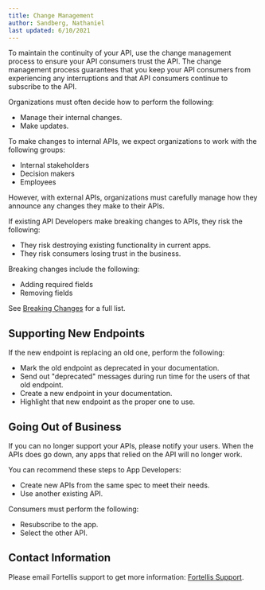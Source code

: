 ```yaml
---
title: Change Management
author: Sandberg, Nathaniel
last updated: 6/10/2021
---
```


To maintain the continuity of your API, use the change management process to ensure your API consumers trust the API.
The change management process guarantees
that you keep your API consumers from experiencing any interruptions and
that API consumers continue to subscribe to the API.

Organizations must often decide how to perform the following:

* Manage their internal changes.  
* Make updates.  

To make changes to internal APIs, we expect organizations to work with the following groups:

* Internal stakeholders
* Decision makers
* Employees

However, with external APIs, organizations must carefully manage how they announce any changes they make to their APIs.

If existing API Developers make breaking changes to APIs, they risk the following:

* They risk destroying existing functionality in current apps.
* They risk consumers losing trust in the business.

Breaking changes include the following:

* Adding required fields
* Removing fields

See [Breaking Changes](/docs/general/api-design/api-versioning/#breaking-changes) for a full list.

## Supporting New Endpoints

If the new endpoint is replacing an old one,
perform the following:

* Mark the old endpoint as deprecated in your documentation.  
* Send out "deprecated" messages during run time for the users of that old endpoint.  
* Create a new endpoint in your documentation.  
* Highlight that new endpoint as the proper one to use.  

## Going Out of Business

If you can no longer support your APIs,
please notify your users.
When the APIs does go down,
any apps that relied on the API will no longer work.

You can recommend these steps to App Developers:

* Create new APIs from the same spec to meet their needs.  
* Use another existing API.  

Consumers must perform the following:

* Resubscribe to the app.  
* Select the other API.  

## Contact Information

Please email Fortellis support to get more information: [Fortellis Support](mailto:support@fortellis.io).
